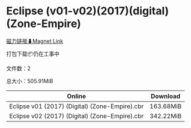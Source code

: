 # Eclipse (v01-v02)(2017)(digital)(Zone-Empire)

[磁力链接⬇Magnet Link](magnet:?xt=urn:btih:92440401e386aaf8a653a995ca3a03379eea4093&dn=Eclipse%20%28v01-v02%29%282017%29%28digital%29%28Zone-Empire%29)

打包下载📦仍在工事中

文件数：2

总大小：505.91MiB

Online | Download
--- | ---
Eclipse v01 (2017) (Digital) (Zone-Empire).cbr | 163.68MiB
Eclipse v02 (2017) (Digital) (Zone-Empire).cbr | 342.22MiB